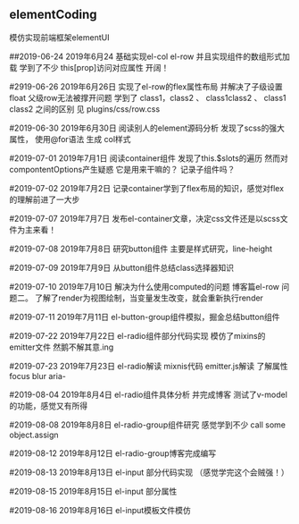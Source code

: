 ## elementCoding
模仿实现前端框架elementUI

##2019-06-24
2019年6月24  基础实现el-col  el-row 并且实现组件的数组形式加载
学到了不少  this[prop]访问对应属性  开阔！

#2919-06-26
2019年6月26日   实现了el-row的flex属性布局   并解决了子级设置float  父级row无法被撑开问题
学到了 class1，class2 、  class1class2 、 class1 class2 之间的区别  见 plugins/css/row.css

#2019-06-30
2019年6月30日   阅读别人的element源码分析  发现了scss的强大属性， 使用@for语法 生成 col样式

#2019-07-01
2019年7月1日   阅读container组件   发现了this.$slots的遍历   然而对compontentOptions产生疑惑  它是用来干嘛的？ 记录子组件吗？

#2019-07-02
2019年7月2日   记录container学到了flex布局的知识，感觉对flex的理解前进了一大步

#2019-07-07
2019年7月7日    发布el-container文章，决定css文件还是以scss文件为主来看！

#2019-07-08
2019年7月8日    研究button组件 主要是样式研究，line-height

#2019-07-09
2019年7月9日    从button组件总结class选择器知识

#2019-07-10
2019年7月10日    解决为什么使用computed的问题   博客篇el-row 问题二。 了解了render为视图绘制，当变量发生改变，就会重新执行render

#2019-07-11
2019年7月11日    el-button-group组件模拟，掘金总结button组件

#2019-07-22
2019年7月22日    el-radio组件部分代码实现  模仿了mixins的emitter文件  然鹅不解其意.ing

#2019-07-23
2019年7月23日    el-radio解读 mixnis代码 emitter.js解读  了解属性  focus  blur   aria-

#2019-08-04
2019年8月4日    el-radio组件具体分析 并完成博客 测试了v-model的功能，感觉又有所得

#2019-08-08
2019年8月8日    el-radio-group组件研究  感觉学到不少  call  some    object.assign

#2019-08-12
2019年8月12日    el-radio-group博客完成编写

#2019-08-13
2019年8月13日    el-input 部分代码实现 （感觉学完这个会贼强！）

#2019-08-15
2019年8月15日   el-input  部分属性

#2019-08-16
2019年8月16日   el-input模板文件模仿
